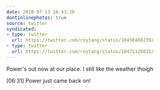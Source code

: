 ```yaml
---
date: 2010-07-13 16:43:26
dontinlinephotos: true
source: twitter
syndicated:
- type: twitter
  url: https://twitter.com/roytang/status/18450460239/
- type: twitter
  url: https://twitter.com/roytang/status/18471126015/
---
```


Power's out now at our place. I still like the weather thoigh

<time>[06:31]</time> Power just came back on!